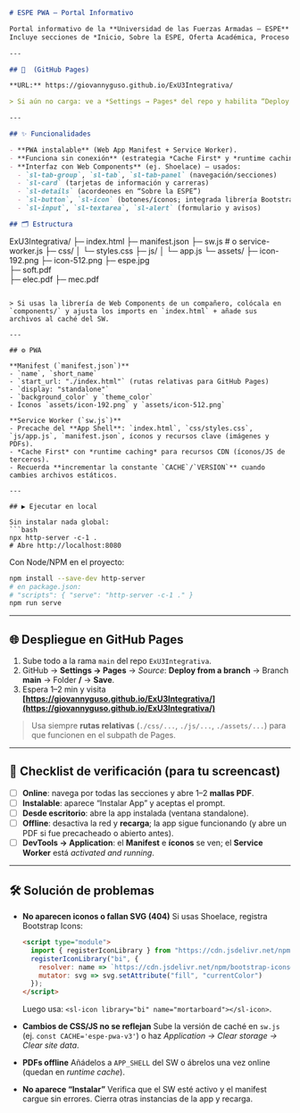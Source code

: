```markdown
# ESPE PWA – Portal Informativo

Portal informativo de la **Universidad de las Fuerzas Armadas – ESPE** construido como **Progressive Web App (PWA)**, con **Web Components** y soporte **offline**.  
Incluye secciones de *Inicio, Sobre la ESPE, Oferta Académica, Proceso de Admisión y Contacto*.

---

## 🚀  (GitHub Pages)

**URL:** https://giovannyguso.github.io/ExU3Integrativa/

> Si aún no carga: ve a *Settings → Pages* del repo y habilita “Deploy from a branch” con la rama `main`.

---

## ✨ Funcionalidades

- **PWA instalable** (Web App Manifest + Service Worker).
- **Funciona sin conexión** (estrategia *Cache First* y *runtime caching* para CDNs).
- **Interfaz con Web Components** (ej. Shoelace) — usados:
  - `sl-tab-group`, `sl-tab`, `sl-tab-panel` (navegación/secciones)
  - `sl-card` (tarjetas de información y carreras)
  - `sl-details` (acordeones en “Sobre la ESPE”)
  - `sl-button`, `sl-icon` (botones/íconos; integrada librería Bootstrap Icons)
  - `sl-input`, `sl-textarea`, `sl-alert` (formulario y avisos)

## 🗂 Estructura

```

ExU3Integrativa/
├─ index.html
├─ manifest.json
├─ sw\.js                         # o service-worker.js
├─ css/
│  └─ styles.css
├─ js/
│  └─ app.js
└─ assets/
├─ icon-192.png
├─ icon-512.png
├─ espe.jpg                 
├─ soft.pdf         
├─ elec.pdf
├─ mec.pdf


````

> Si usas la librería de Web Components de un compañero, colócala en `components/` y ajusta los imports en `index.html` + añade sus archivos al caché del SW.

---

## ⚙️ PWA

**Manifest (`manifest.json`)**
- `name`, `short_name`
- `start_url: "./index.html"` (rutas relativas para GitHub Pages)
- `display: "standalone"`
- `background_color` y `theme_color`
- Íconos `assets/icon-192.png` y `assets/icon-512.png`

**Service Worker (`sw.js`)**
- Precache del **App Shell**: `index.html`, `css/styles.css`, `js/app.js`, `manifest.json`, íconos y recursos clave (imágenes y PDFs).
- *Cache First* con *runtime caching* para recursos CDN (íconos/JS de terceros).
- Recuerda **incrementar la constante `CACHE`/`VERSION`** cuando cambies archivos estáticos.

---

## ▶️ Ejecutar en local

Sin instalar nada global:
```bash
npx http-server -c-1 .
# Abre http://localhost:8080
````

Con Node/NPM en el proyecto:

```bash
npm install --save-dev http-server
# en package.json:
# "scripts": { "serve": "http-server -c-1 ." }
npm run serve
```

---

## 🌐 Despliegue en GitHub Pages

1. Sube todo a la rama `main` del repo `ExU3Integrativa`.
2. GitHub → **Settings → Pages** → *Source*: **Deploy from a branch** → Branch **main** → Folder **/** → **Save**.
3. Espera 1–2 min y visita
   **[https://giovannyguso.github.io/ExU3Integrativa/](https://giovannyguso.github.io/ExU3Integrativa/)**

> Usa siempre **rutas relativas** (`./css/...`, `./js/...`, `./assets/...`) para que funcionen en el subpath de Pages.

---

## 🧪 Checklist de verificación (para tu screencast)

* [ ] **Online**: navega por todas las secciones y abre 1–2 **mallas PDF**.
* [ ] **Instalable**: aparece “Instalar App” y aceptas el prompt.
* [ ] **Desde escritorio**: abre la app instalada (ventana standalone).
* [ ] **Offline**: desactiva la red y **recarga**; la app sigue funcionando (y abre un PDF si fue precacheado o abierto antes).
* [ ] **DevTools → Application**: el **Manifest** e **íconos** se ven; el **Service Worker** está *activated and running*.

---

## 🛠️ Solución de problemas

* **No aparecen iconos o fallan SVG (404)**
  Si usas Shoelace, registra Bootstrap Icons:

  ```html
  <script type="module">
    import { registerIconLibrary } from "https://cdn.jsdelivr.net/npm/@shoelace-style/shoelace@2.15.1/cdn/utilities/icon-library.js";
    registerIconLibrary("bi", {
      resolver: name => `https://cdn.jsdelivr.net/npm/bootstrap-icons@1.11.3/icons/${name}.svg`,
      mutator: svg => svg.setAttribute("fill", "currentColor")
    });
  </script>
  ```

  Luego usa: `<sl-icon library="bi" name="mortarboard"></sl-icon>`.

* **Cambios de CSS/JS no se reflejan**
  Sube la versión de caché en `sw.js` (ej. `const CACHE='espe-pwa-v3'`) o haz *Application → Clear storage → Clear site data*.

* **PDFs offline**
  Añádelos a `APP_SHELL` del SW o ábrelos una vez online (quedan en *runtime cache*).

* **No aparece “Instalar”**
  Verifica que el SW esté activo y el manifest cargue sin errores. Cierra otras instancias de la app y recarga.

